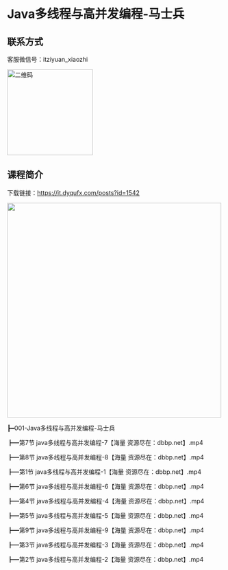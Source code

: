 # Java多线程与高并发编程-马士兵

## 联系方式

客服微信号：itziyuan_xiaozhi

<img src="https://ziyuanyun.oss-cn-guangzhou.aliyuncs.com/common/20240614073449/666b82192834a.jpg" width="200" height="200" alt="二维码">

## 课程简介

下载链接：https://it.dyqufx.com/posts?id=1542

<img src="https://ziyuanyun.oss-cn-guangzhou.aliyuncs.com/yun/20240515224327/6644ca0fe05e9.jpg" width="500" alt="">

  ┣━001-Java多线程与高并发编程-马士兵

 ┣━第7节 java多线程与高并发编程-7【海量 资源尽在：dbbp.net】.mp4

 ┣━第8节 java多线程与高并发编程-8【海量 资源尽在：dbbp.net】.mp4

 ┣━第1节 java多线程与高并发编程-1【海量 资源尽在：dbbp.net】.mp4

 ┣━第6节 java多线程与高并发编程-6【海量 资源尽在：dbbp.net】.mp4

 ┣━第4节 java多线程与高并发编程-4【海量 资源尽在：dbbp.net】.mp4

 ┣━第5节 java多线程与高并发编程-5【海量 资源尽在：dbbp.net】.mp4

 ┣━第9节 java多线程与高并发编程-9【海量 资源尽在：dbbp.net】.mp4

 ┣━第3节 java多线程与高并发编程-3【海量 资源尽在：dbbp.net】.mp4

 ┣━第2节 java多线程与高并发编程-2【海量 资源尽在：dbbp.net】.mp4

  